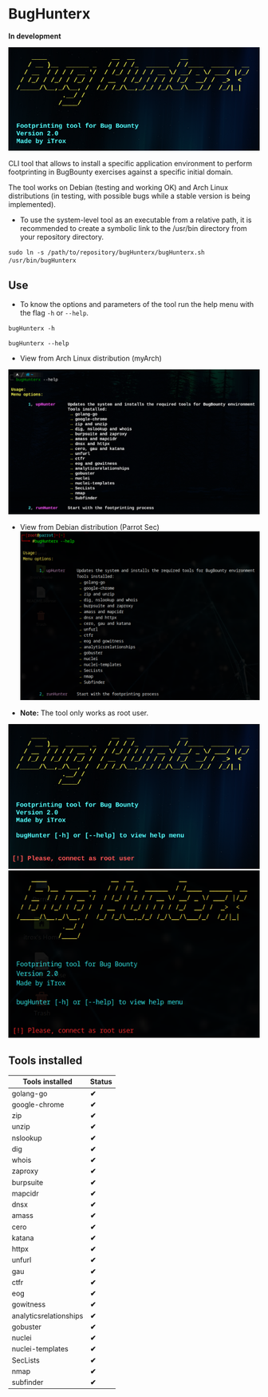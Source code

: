 # **BugHunterx**

**In development**

![bugHunter](./img/bugHunterx-1.png)


CLI tool that allows to install a specific application environment to perform footprinting in BugBounty exercises against a specific initial domain.

The tool works on Debian (testing and working OK) and Arch Linux distributions (in testing, with possible bugs while a stable version is being implemented).

* To use the system-level tool as an executable from a relative path, it is recommended to create a symbolic link to the /usr/bin directory from your repository directory.

```shell
sudo ln -s /path/to/repository/bugHunterx/bugHunterx.sh /usr/bin/bugHunterx
```

## Use

* To know the options and parameters of the tool run the help menu with the flag `-h` or `--help`.

```shell
bugHunterx -h
```

```shell
bugHunterx --help
```

* View from Arch Linux distribution (myArch)

![bugHunter](./img/bugHunterx-3.png)

* View from Debian distribution (Parrot Sec)
![bugHunter](./img/bugHunterx-7.png)

* **Note:** The tool only works as root user.

![bugHunter](./img/bugHunterx-2.png)
![bugHunter](./img/bugHunterx-6.png)

## Tools installed

| **Tools installed** | **Status** |
|----------------|-----------|
| golang-go | **✔** |
| google-chrome | **✔** |
| zip | **✔** |
| unzip | **✔** |
| nslookup | **✔** |
| dig | **✔** |
| whois | **✔** |
| zaproxy | **✔** |
| burpsuite | **✔** |
| mapcidr | **✔** |
| dnsx | **✔** |
| amass | **✔** |
| cero | **✔** |
| katana | **✔** |
| httpx | **✔** |
| unfurl | **✔** |
| gau | **✔** |
| ctfr | **✔** |
| eog | **✔** |
| gowitness | **✔** |
| analyticsrelationships | **✔** |
| gobuster | **✔** |
| nuclei | **✔** |
| nuclei-templates | **✔** |
| SecLists | **✔** |
| nmap | **✔** |
| subfinder | **✔** |

